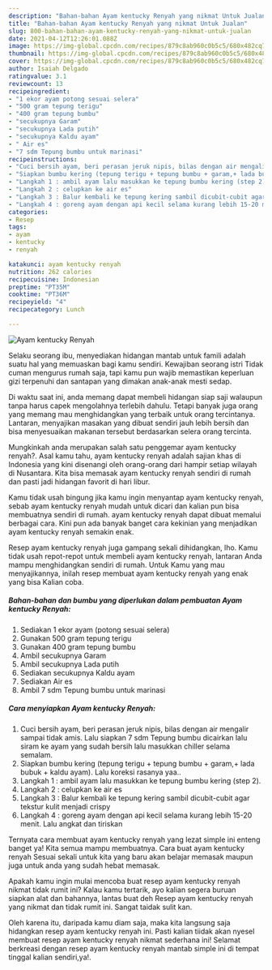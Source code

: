 ```yaml
---
description: "Bahan-bahan Ayam kentucky Renyah yang nikmat Untuk Jualan"
title: "Bahan-bahan Ayam kentucky Renyah yang nikmat Untuk Jualan"
slug: 800-bahan-bahan-ayam-kentucky-renyah-yang-nikmat-untuk-jualan
date: 2021-04-12T12:26:01.088Z
image: https://img-global.cpcdn.com/recipes/879c8ab960c0b5c5/680x482cq70/ayam-kentucky-renyah-foto-resep-utama.jpg
thumbnail: https://img-global.cpcdn.com/recipes/879c8ab960c0b5c5/680x482cq70/ayam-kentucky-renyah-foto-resep-utama.jpg
cover: https://img-global.cpcdn.com/recipes/879c8ab960c0b5c5/680x482cq70/ayam-kentucky-renyah-foto-resep-utama.jpg
author: Isaiah Delgado
ratingvalue: 3.1
reviewcount: 13
recipeingredient:
- "1 ekor ayam potong sesuai selera"
- "500 gram tepung terigu"
- "400 gram tepung bumbu"
- "secukupnya Garam"
- "secukupnya Lada putih"
- "secukupnya Kaldu ayam"
- " Air es"
- "7 sdm Tepung bumbu untuk marinasi"
recipeinstructions:
- "Cuci bersih ayam, beri perasan jeruk nipis, bilas dengan air mengalir sampai tidak amis. Lalu siapkan 7 sdm Tepung bumbu dicairkan lalu siram ke ayam yang sudah bersih lalu masukkan chiller selama semalam."
- "Siapkan bumbu kering (tepung terigu + tepung bumbu + garam,+ lada bubuk + kaldu ayam). Lalu koreksi rasanya yaa.."
- "Langkah 1 : ambil ayam lalu masukkan ke tepung bumbu kering (step 2)."
- "Langkah 2 : celupkan ke air es"
- "Langkah 3 : Balur kembali ke tepung kering sambil dicubit-cubit agar tekstur kulit menjadi crispy"
- "Langkah 4 : goreng ayam dengan api kecil selama kurang lebih 15-20 menit. Lalu angkat dan tiriskan"
categories:
- Resep
tags:
- ayam
- kentucky
- renyah

katakunci: ayam kentucky renyah 
nutrition: 262 calories
recipecuisine: Indonesian
preptime: "PT35M"
cooktime: "PT36M"
recipeyield: "4"
recipecategory: Lunch

---
```



![Ayam kentucky Renyah](https://img-global.cpcdn.com/recipes/879c8ab960c0b5c5/680x482cq70/ayam-kentucky-renyah-foto-resep-utama.jpg)

Selaku seorang ibu, menyediakan hidangan mantab untuk famili adalah suatu hal yang memuaskan bagi kamu sendiri. Kewajiban seorang istri Tidak cuman mengurus rumah saja, tapi kamu pun wajib memastikan keperluan gizi terpenuhi dan santapan yang dimakan anak-anak mesti sedap.

Di waktu  saat ini, anda memang dapat membeli hidangan siap saji walaupun tanpa harus capek mengolahnya terlebih dahulu. Tetapi banyak juga orang yang memang mau menghidangkan yang terbaik untuk orang tercintanya. Lantaran, menyajikan masakan yang dibuat sendiri jauh lebih bersih dan bisa menyesuaikan makanan tersebut berdasarkan selera orang tercinta. 



Mungkinkah anda merupakan salah satu penggemar ayam kentucky renyah?. Asal kamu tahu, ayam kentucky renyah adalah sajian khas di Indonesia yang kini disenangi oleh orang-orang dari hampir setiap wilayah di Nusantara. Kita bisa memasak ayam kentucky renyah sendiri di rumah dan pasti jadi hidangan favorit di hari libur.

Kamu tidak usah bingung jika kamu ingin menyantap ayam kentucky renyah, sebab ayam kentucky renyah mudah untuk dicari dan kalian pun bisa membuatnya sendiri di rumah. ayam kentucky renyah dapat dibuat memalui berbagai cara. Kini pun ada banyak banget cara kekinian yang menjadikan ayam kentucky renyah semakin enak.

Resep ayam kentucky renyah juga gampang sekali dihidangkan, lho. Kamu tidak usah repot-repot untuk membeli ayam kentucky renyah, lantaran Anda mampu menghidangkan sendiri di rumah. Untuk Kamu yang mau menyajikannya, inilah resep membuat ayam kentucky renyah yang enak yang bisa Kalian coba.

<!--inarticleads1-->

##### Bahan-bahan dan bumbu yang diperlukan dalam pembuatan Ayam kentucky Renyah:

1. Sediakan 1 ekor ayam (potong sesuai selera)
1. Gunakan 500 gram tepung terigu
1. Gunakan 400 gram tepung bumbu
1. Ambil secukupnya Garam
1. Ambil secukupnya Lada putih
1. Sediakan secukupnya Kaldu ayam
1. Sediakan  Air es
1. Ambil 7 sdm Tepung bumbu untuk marinasi




<!--inarticleads2-->

##### Cara menyiapkan Ayam kentucky Renyah:

1. Cuci bersih ayam, beri perasan jeruk nipis, bilas dengan air mengalir sampai tidak amis. Lalu siapkan 7 sdm Tepung bumbu dicairkan lalu siram ke ayam yang sudah bersih lalu masukkan chiller selama semalam.
1. Siapkan bumbu kering (tepung terigu + tepung bumbu + garam,+ lada bubuk + kaldu ayam). Lalu koreksi rasanya yaa..
1. Langkah 1 : ambil ayam lalu masukkan ke tepung bumbu kering (step 2).
1. Langkah 2 : celupkan ke air es
1. Langkah 3 : Balur kembali ke tepung kering sambil dicubit-cubit agar tekstur kulit menjadi crispy
1. Langkah 4 : goreng ayam dengan api kecil selama kurang lebih 15-20 menit. Lalu angkat dan tiriskan




Ternyata cara membuat ayam kentucky renyah yang lezat simple ini enteng banget ya! Kita semua mampu membuatnya. Cara buat ayam kentucky renyah Sesuai sekali untuk kita yang baru akan belajar memasak maupun juga untuk anda yang sudah hebat memasak.

Apakah kamu ingin mulai mencoba buat resep ayam kentucky renyah nikmat tidak rumit ini? Kalau kamu tertarik, ayo kalian segera buruan siapkan alat dan bahannya, lantas buat deh Resep ayam kentucky renyah yang nikmat dan tidak rumit ini. Sangat taidak sulit kan. 

Oleh karena itu, daripada kamu diam saja, maka kita langsung saja hidangkan resep ayam kentucky renyah ini. Pasti kalian tiidak akan nyesel membuat resep ayam kentucky renyah nikmat sederhana ini! Selamat berkreasi dengan resep ayam kentucky renyah mantab simple ini di tempat tinggal kalian sendiri,ya!.

